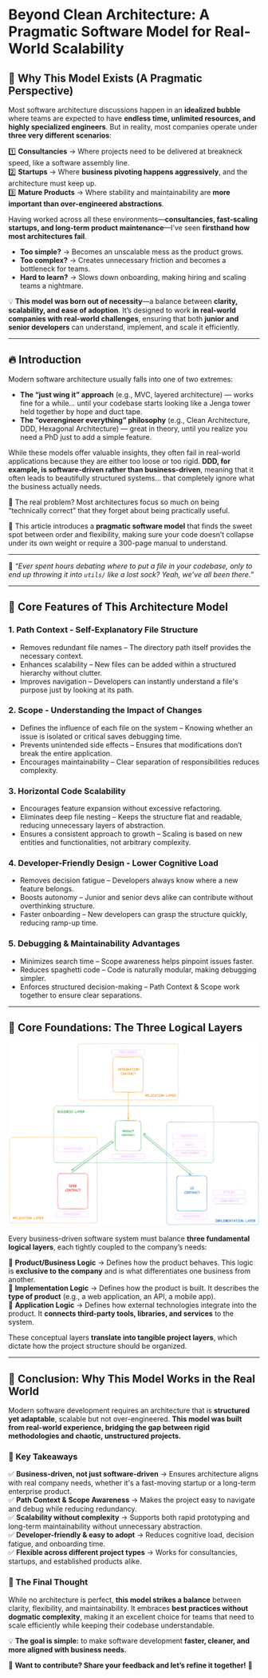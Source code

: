 # Beyond Clean Architecture: A Pragmatic Software Model for Real-World Scalability

## **📌 Why This Model Exists (A Pragmatic Perspective)**

Most software architecture discussions happen in an **idealized bubble** where teams are expected to have **endless time, unlimited resources, and highly specialized engineers**. But in reality, most companies operate under **three very different scenarios**:

1️⃣ **Consultancies** → Where projects need to be delivered at breakneck speed, like a software assembly line.  
2️⃣ **Startups** → Where **business pivoting happens aggressively**, and the architecture must keep up.  
3️⃣ **Mature Products** → Where stability and maintainability are **more important than over-engineered abstractions**.  

Having worked across all these environments—**consultancies, fast-scaling startups, and long-term product maintenance**—I’ve seen **firsthand how most architectures fail**.  

- **Too simple?** → Becomes an unscalable mess as the product grows.  
- **Too complex?** → Creates unnecessary friction and becomes a bottleneck for teams.  
- **Hard to learn?** → Slows down onboarding, making hiring and scaling teams a nightmare.  

💡 **This model was born out of necessity**—a balance between **clarity, scalability, and ease of adoption**. It’s designed to work **in real-world companies with real-world challenges**, ensuring that both **junior and senior developers** can understand, implement, and scale it efficiently.

---

## **🔥 Introduction**

Modern software architecture usually falls into one of two extremes:

- **The “just wing it” approach** (e.g., MVC, layered architecture) — works fine for a while… until your codebase starts looking like a Jenga tower held together by hope and duct tape.
- **The “overengineer everything” philosophy** (e.g., Clean Architecture, DDD, Hexagonal Architecture) — great in theory, until you realize you need a PhD just to add a simple feature.

While these models offer valuable insights, they often fail in real-world applications because they are either too loose or too rigid. **DDD, for example, is software-driven rather than business-driven**, meaning that it often leads to beautifully structured systems… that completely ignore what the business actually needs.

📌 The real problem? Most architectures focus so much on being “technically correct” that they forget about being practically useful.

🚀 This article introduces a **pragmatic software model** that finds the sweet spot between order and flexibility, making sure your code doesn’t collapse under its own weight or require a 300-page manual to understand.

---

💭 *“Ever spent hours debating where to put a file in your codebase, only to end up throwing it into `utils/` like a lost sock? Yeah, we’ve all been there.”*

---

## **🚀 Core Features of This Architecture Model**

### **1. Path Context - Self-Explanatory File Structure**
- Removes redundant file names – The directory path itself provides the necessary context.  
- Enhances scalability – New files can be added within a structured hierarchy without clutter.  
- Improves navigation – Developers can instantly understand a file's purpose just by looking at its path.  

### **2. Scope - Understanding the Impact of Changes**
- Defines the influence of each file on the system – Knowing whether an issue is isolated or critical saves debugging time.  
- Prevents unintended side effects – Ensures that modifications don’t break the entire application.  
- Encourages maintainability – Clear separation of responsibilities reduces complexity.  

### **3. Horizontal Code Scalability**
- Encourages feature expansion without excessive refactoring.  
- Eliminates deep file nesting – Keeps the structure flat and readable, reducing unnecessary layers of abstraction.  
- Ensures a consistent approach to growth – Scaling is based on new entities and functionalities, not arbitrary complexity.  

### **4. Developer-Friendly Design - Lower Cognitive Load**
- Removes decision fatigue – Developers always know where a new feature belongs.  
- Boosts autonomy – Junior and senior devs alike can contribute without overthinking structure.  
- Faster onboarding – New developers can grasp the structure quickly, reducing ramp-up time.  

### **5. Debugging & Maintainability Advantages**
- Minimizes search time – Scope awareness helps pinpoint issues faster.  
- Reduces spaghetti code – Code is naturally modular, making debugging simpler.  
- Enforces structured decision-making – Path Context & Scope work together to ensure clear separations.  

---

## **📌 Core Foundations: The Three Logical Layers**  

![main graph](./assets/graph.png)  

Every business-driven software system must balance **three fundamental logical layers**, each tightly coupled to the company’s needs:  

🔹 **Product/Business Logic** → Defines how the product behaves. This logic is **exclusive to the company** and is what differentiates one business from another.  
🔹 **Implementation Logic** → Defines how the product is built. It describes the **type of product** (e.g., a web application, an API, a mobile app).  
🔹 **Application Logic** → Defines how external technologies integrate into the product. It **connects third-party tools, libraries, and services** to the system.  

These conceptual layers **translate into tangible project layers**, which dictate how the project structure should be organized.

---

## 🚀 **Conclusion: Why This Model Works in the Real World**

Modern software development requires an architecture that is **structured yet adaptable**, scalable but not over-engineered. **This model was built from real-world experience, bridging the gap between rigid methodologies and chaotic, unstructured projects.**

### **📌 Key Takeaways**

✅ **Business-driven, not just software-driven** → Ensures architecture aligns with real company needs, whether it's a fast-moving startup or a long-term enterprise product.  
✅ **Path Context & Scope Awareness** → Makes the project easy to navigate and debug while reducing redundancy.  
✅ **Scalability without complexity** → Supports both rapid prototyping and long-term maintainability without unnecessary abstraction.  
✅ **Developer-friendly & easy to adopt** → Reduces cognitive load, decision fatigue, and onboarding time.  
✅ **Flexible across different project types** → Works for consultancies, startups, and established products alike.  

### **🚀 The Final Thought**

While no architecture is perfect, **this model strikes a balance** between clarity, flexibility, and maintainability. It embraces **best practices without dogmatic complexity**, making it an excellent choice for teams that need to scale efficiently while keeping their codebase understandable.

💡 **The goal is simple:** to make software development **faster, cleaner, and more aligned with business needs.**

🔗 **Want to contribute? Share your feedback and let’s refine it together!** 🚀
